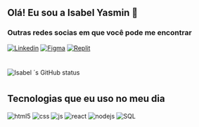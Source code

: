 ## Olá! Eu sou a Isabel Yasmin  💜


### Outras redes socias em que você pode me encontrar 

[![Linkedin](https://img.shields.io/badge/LinkedIn-0077B5?style=for-the-badge&logo=linkedin&logoColor=white)](https://www.linkedin.com/in/isabel-yasmin-silva/)
[![Figma](https://img.shields.io/badge/Figma-F24E1E?style=for-the-badge&logo=figma&logoColor=white)](https://youtube.com/c/sujeitoprogramador)
[![Replit](https://img.shields.io/badge/replit-667881?style=for-the-badge&logo=replit&logoColor=white)](https://youtube.com/c/sujeitoprogramador)

#

![Isabel ´s GitHub status](https://github-readme-stats.vercel.app/api?username=isabelyasmin5&show_icons=true&theme=dracula&count_private=true)

#

## Tecnologias que eu uso no meu dia

<div style="display: inline_block">
  <img align="center" alt="html5" src="https://img.shields.io/badge/HTML5-E34F26?style=for-the-badge&logo=html5&logoColor=white" />
  <img align="center" alt="css" src="https://img.shields.io/badge/CSS3-1572B6?style=for-the-badge&logo=css3&logoColor=white" />
  <img align="center" alt="js" src="https://img.shields.io/badge/JavaScript-F7DF1E?style=for-the-badge&logo=javascript&logoColor=black" />
 
  <img align="center" alt="react" src="https://img.shields.io/badge/React-20232A?style=for-the-badge&logo=react&logoColor=61DAFB" />
  <img align="center" alt="nodejs" src="https://img.shields.io/badge/Node.js-43853D?style=for-the-badge&logo=node.js&logoColor=white" />
  <img align="center" alt="SQL" src="https://img.shields.io/badge/SQLite-07405E?style=for-the-badge&logo=sqlite&logoColor=white"/>
</div><br/>
